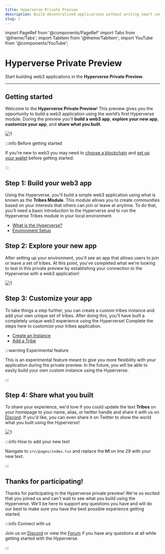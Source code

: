 ```yaml
---
title: Hyperverse Private Preview
description: Build decentralized applications without writing smart contract code.
slug: /
---
```


import PageRef from '@components/PageRef'
import Tabs from '@theme/Tabs';
import TabItem from '@theme/TabItem';
import YouTube from '@components/YouTube';

# Hyperverse Private Preview

Start building web3 applications in the **Hyperverse Private Preview**.

---

## Getting started

Welcome to the **Hyperverse Private Preview**! This preview gives you the opportunity to build a web3 application using the world’s first Hyperverse module. During the preview you'll **build a web3 app**, **explore your new app**, **customize your app**, and **share what you built**.

![1](/img/content/docs/private-preview/process.png)

:::info Before getting started

If you're new to web3 you may need to [choose a blockchain](/build/blockchain/overview) and [set up your wallet](/learn/wallet/overview) before getting started.

:::

## Step 1: Build your web3 app

Using the Hyperverse, you'll build a simple web3 application using what is known as the **Tribes Module**. This module allows you to create communities based on your interests that others can join or leave at anytime. To do that, you'll need a basic introduction to the Hyperverse and to run the Hyperverse Tribes module in your local environment.

- [What is the Hyperverse?](/basics/welcome)
- [Environment Setup](/basics/environment)

## Step 2: Explore your new app

After setting up your environment, you'll see an app that allows users to join or leave a set of tribes. At this point, you've completed what we're looking to test in this private preview by establishing your connection to the Hyperverse with a web3 application!

![1](/img/content/docs/tribes/1.png)

## Step 3: Customize your app

To take things a step further, you can create a custom tribes instance and add your own unique set of tribes. After doing this, you'll have built a completely unique web3 experience using the Hyperverse! Complete the steps here to customize your tribes application.

- [Create an Instance](/learn/hyperverse/create-instance)
- [Add a Tribe](/module/tribes#add-a-tribe)

:::warning Experimental feature

This is an experimental feature meant to give you more flexibility with your application during the private preview. In the future, you will be able to easily build your own custom instance using the Hyperverse.

:::

## Step 4: Share what you built

To share your experience, we'd love if you could update the text **Tribes** on your homepage to your name, alias, or twitter handle and share it with us on [Discord](https://discord.com/invite/uqecGxg). If you'd like, you can even share it on Twitter to show the world what you built using the Hyperverse!

![1](/img/content/docs/tribes/new-text.png)

:::info How to add your new text

Navigate to `src/pages/index.tsx` and replace the **h1** on line 29 with your new text.

:::

## Thanks for participating!

Thanks for participating in the Hyperverse private preview! We're so excited that you joined us and can't wait to see what you build using the Hyperverse. We'll be here to support any questions you have and will do our best to make sure you have the best possible experience getting started.

:::info Connect with us

Join us on [Discord](https://discord.com/invite/uqecGxg) or view the [Forum](https://forum.decentology.com/) if you have any questions at all while getting started with the Hyperverse.

:::
